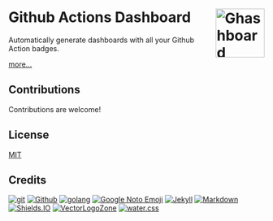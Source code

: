 # Github Actions Dashboard [<img alt="Ghashboard Logo" src="https://ghashboard.marcuse.info/favicon.svg" height="96" align="right" />](https://ghashboard.marcuse.info/)

Automatically generate dashboards with all your Github Action badges.

[more...](https://ghashboard.marcuse.info/)

## Contributions

Contributions are welcome!

## License

[MIT](LICENSE.txt)

## Credits

[![git](https://www.vectorlogo.zone/logos/git-scm/git-scm-ar21.svg)](https://git-scm.com/ "Version control")
[![Github](https://www.vectorlogo.zone/logos/github/github-ar21.svg)](https://github.com/ "Code hosting")
[![golang](https://www.vectorlogo.zone/logos/golang/golang-ar21.svg)](https://golang.org/ "Programming language")
[![Google Noto Emoji](https://www.vectorlogo.zone/logos/google/google-ar21.svg)](https://github.com/googlefonts/noto-emoji/ "Logo")
[![Jekyll](https://www.vectorlogo.zone/logos/jekyllrb/jekyllrb-ar21.svg)](https://www.jekyllrb.com/ "Static website builder")
[![Markdown](https://www.vectorlogo.zone/logos/commonmark/commonmark-ar21.svg)](https://commonmark.org/ "CommonMark Markdown")
[![Shields.IO](https://www.vectorlogo.zone/logos/shieldsio/shieldsio-ar21.svg)](http://shields.io/ "README badges")
[![VectorLogoZone](https://www.vectorlogo.zone/logos/vectorlogozone/vectorlogozone-ar21.svg)](https://www.vectorlogo.zone/ "Logos")
[![water.css](https://www.vectorlogo.zone/logos/netlifyapp_watercss/netlifyapp_watercss-ar21.svg)](https://watercss.netlify.app/ "Classless CSS")
